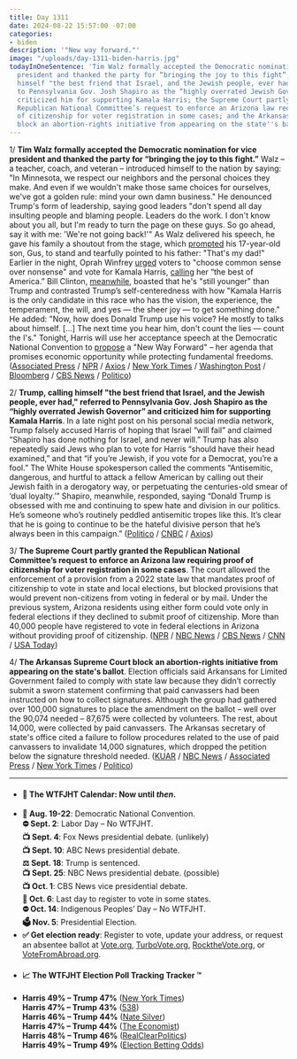 ```yaml
---
title: Day 1311
date: 2024-08-22 15:57:00 -07:00
categories:
- biden
description: '"New way forward."'
image: "/uploads/day-1311-biden-harris.jpg"
todayInOneSentence: 'Tim Walz formally accepted the Democratic nomination for vice
  president and thanked the party for “bringing the joy to this fight”; Trump, calling
  himself "the best friend that Israel, and the Jewish people, ever had," referred
  to Pennsylvania Gov. Josh Shapiro as the “highly overrated Jewish Governor” and
  criticized him for supporting Kamala Harris; the Supreme Court partly granted the
  Republican National Committee’s request to enforce an Arizona law requiring proof
  of citizenship for voter registration in some cases; and the Arkansas Supreme Court
  block an abortion-rights initiative from appearing on the state''s ballot. '
---
```


1/ **Tim Walz formally accepted the Democratic nomination for vice president and thanked the party for “bringing the joy to this fight.”** Walz – a teacher, coach, and veteran – introduced himself to the nation by saying: "In Minnesota, we respect our neighbors and the personal choices they make. And even if we wouldn't make those same choices for ourselves, we've got a golden rule: mind your own damn business." He denounced Trump's form of leadership, saying good leaders "don't spend all day insulting people and blaming people. Leaders do the work. I don't know about you all, but I'm ready to turn the page on these guys. So go ahead, say it with me: 'We're not going back!'" As Walz delivered his speech, he gave his family a shoutout from the stage, which [prompted](https://www.npr.org/2024/08/22/nx-s1-5086342/gus-tim-walz-father-son-dnc) his 17-year-old son, Gus, to stand and tearfully pointed to his father: "That's my dad!" Earlier in the night, Oprah Winfrey [urged](https://www.axios.com/2024/08/22/dnc-oprah-speech-harris) voters to "choose common sense over nonsense" and vote for Kamala Harris, [calling](https://www.nytimes.com/2024/08/21/us/politics/oprah-winfrey-kamala-harris-dnc.html) her “the best of America.” Bill Clinton, [meanwhile](https://www.axios.com/2024/08/22/dnc-bill-clinton-speech-harris), boasted that he's "still younger" than Trump and contrasted Trump’s self-centeredness with how "Kamala Harris is the only candidate in this race who has the vision, the experience, the temperament, the will, and yes — the sheer joy — to get something done." He added: "Now, how does Donald Trump use his voice? He mostly to talks about himself. [...] The next time you hear him, don't count the lies — count the I's." Tonight, Harris will use her acceptance speech at the Democratic National Convention to [propose](https://www.axios.com/2024/08/22/harris-dnc-acceptance-speech-preview-2024) a "New Way Forward" – her agenda that promises economic opportunity while protecting fundamental freedoms. ([Associated Press](https://apnews.com/article/dnc-clinton-pelosi-walz-gaza-hostages-f3d10a4e9fc2af2817cd8829210fc861) / [NPR](https://www.npr.org/2024/08/22/g-s1-18756/tim-walz-democratic-national-convention-speech) / [Axios](https://www.axios.com/2024/08/22/tim-walz-dnc-2024-harris) / [New York Times](https://www.nytimes.com/live/2024/08/22/us/harris-dnc-election-news) / [Washington Post](https://www.washingtonpost.com/elections/2024/08/22/democratic-national-convention-harris-trump-election-updates/) / [Bloomberg](https://www.bloomberg.com/news/articles/2024-08-21/dnc-2024-tim-walz-leads-democratic-rising-stars-targeting-trump) / [CBS News](https://www.cbsnews.com/news/tim-walz-dnc-speech-2024/) / [Politico](https://www.politico.com/news/2024/08/21/bill-clinton-dnc-speech-trump-00175729))

2/ **Trump, calling himself "the best friend that Israel, and the Jewish people, ever had," referred to Pennsylvania Gov. Josh Shapiro as the “highly overrated Jewish Governor” and criticized him for supporting Kamala Harris**. In a late night post on his personal social media network, Trump falsely accused Harris of hoping that Israel “will fail” and claimed “Shapiro has done nothing for Israel, and never will.” Trump has also repeatedly said Jews who plan to vote for Harris “should have their head examined,” and that “if you’re Jewish, if you vote for a Democrat, you’re a fool.” The White House spokesperson called the comments “Antisemitic, dangerous, and hurtful to attack a fellow American by calling out their Jewish faith in a derogatory way, or perpetuating the centuries-old smear of ‘dual loyalty.’” Shapiro, meanwhile, responded, saying “Donald Trump is obsessed with me and continuing to spew hate and division in our politics. He’s someone who’s routinely peddled antisemitic tropes like this. It’s clear that he is going to continue to be the hateful divisive person that he’s always been in this campaign.” ([Politico](https://www.politico.com/live-updates/2024/08/22/dnc-live-updates-coverage/donald-trump-josh-shapiro-jewish-governor-00175805) / [CNBC](https://www.cnbc.com/2024/08/22/trump-shapiro-jewish-governor-antisemitism.html) / [Axios](https://www.axios.com/2024/08/22/shapiro-trump-white-house-antisemitism))

3/ **The Supreme Court partly granted the Republican National Committee’s request to enforce an Arizona law requiring proof of citizenship for voter registration in some cases**. The court allowed the enforcement of a provision from a 2022 state law that mandates proof of citizenship to vote in state and local elections, but blocked provisions that would prevent non-citizens from voting in federal or by mail. Under the previous system, Arizona residents using either form could vote only in federal elections if they declined to submit proof of citizenship. More than 40,000 people have registered to vote in federal elections in Arizona without providing proof of citizenship. ([NPR](https://www.npr.org/2024/08/22/nx-s1-5084146/voter-registration-arizona-supreme-court-citizenship) / [NBC News](https://www.nbcnews.com/politics/supreme-court/supreme-court-partly-grants-gop-request-enforce-arizonas-proof-citizen-rcna167192) / [CBS News](https://www.cbsnews.com/news/supreme-court-arizona-voter-proof-of-citizenship-requirement/) / [CNN](https://www.cnn.com/2024/08/22/politics/supreme-court-arizona-proof-of-citizenship-law) / [USA Today](https://www.usatoday.com/story/news/politics/elections/2024/08/22/arizona-voters-proof-citizenship-supreme-court-scotus-decision/74908206007/))

4/ **The Arkansas Supreme Court block an abortion-rights initiative from appearing on the state's ballot**. Election officials said Arkansans for Limited Government failed to comply with state law because they didn’t correctly submit a sworn statement confirming that paid canvassers had been instructed on how to collect signatures. Although the group had gathered over 100,000 signatures to place the amendment on the ballot – well over the 90,074 needed – 87,675 were collected by volunteers. The rest, about 14,000, were collected by paid canvassers. The Arkansas secretary of state's office cited a failure to follow procedures related to the use of paid canvassers to invalidate 14,000 signatures, which dropped the petition below the signature threshold needed. ([KUAR](https://www.ualrpublicradio.org/local-regional-news/2024-08-22/arkansas-supreme-court-effectively-rejects-abortion-amendment) / [NBC News](https://www.nbcnews.com/politics/2024-election/arkansas-supreme-court-upholds-rejection-abortion-rights-ballot-measur-rcna167819) / [Associated Press](https://apnews.com/article/abortion-ballot-arkansas-supreme-court-48c208d49d82b467fbcc4b9c2724617a) / [New York Times](https://www.nytimes.com/2024/08/22/us/politics/arkansas-abortion-amendment.html) / [Politico](https://www.politico.com/news/2024/08/22/arkansas-supreme-court-blocks-abortion-measure-00175823))

---

* #### 📅 The WTFJHT Calendar: Now until *then*. 
* **🫏 Aug. 19-22**: Democratic National Convention. \
**⛔️ Sept. 2**: Labor Day – No WTFJHT. \
**📺 Sept. 4**: Fox News presidential debate. (unlikely) \
**📺 Sept. 10**: ABC News presidential debate. \
**⚖️ Sept. 18**: Trump is sentenced. \
**📺 Sept. 25**: NBC News presidential debate. (possible) \
**📺 Oct. 1**: CBS News vice presidential debate. \
**📆 Oct. 6**: Last day to register to vote in some states. \
**⛔️ Oct. 14**: Indigenous Peoples’ Day – No WTFJHT. \
**🗳️ Nov. 5**: Presidential Election.
* **✅ Get election ready**: Register to vote, update your address, or request an absentee ballot at [Vote.org](https://www.vote.org/), [TurboVote.org](https://turbovote.org/), [RocktheVote.org](https://www.rockthevote.org/), or [VoteFromAbroad.org](https://www.votefromabroad.org/).
* #### 📈 The WTFJHT Election Poll Tracking Tracker ™️
* **Harris 49% – Trump 47%** ([New York Times](https://www.nytimes.com/interactive/2024/us/elections/polls-president.html)) \
**Harris 47% – Trump 43%** ([538](https://projects.fivethirtyeight.com/polls/president-general/2024/national/)) \
**Harris 46% – Trump 44%** ([Nate Silver](https://www.natesilver.net/p/nate-silver-2024-president-election-polls-model)) \
**Harris 47% – Trump 44%** ([The Economist](https://www.economist.com/interactive/us-2024-election/trump-harris-polls)) \
**Harris 48% – Trump 46%** ([RealClearPolitics](https://www.realclearpolling.com/polls/president/general/2024/trump-vs-harris)) \
**Harris 49% – Trump 49%** ([Election Betting Odds](https://www.electionbettingodds.com/))


